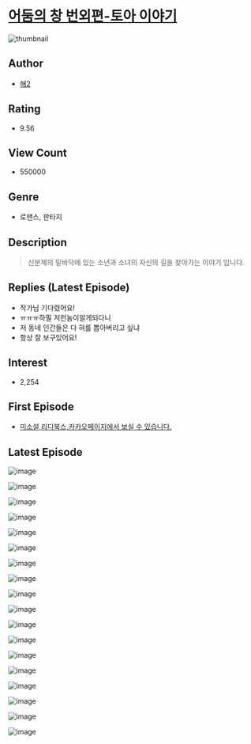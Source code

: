 # [어둠의 창 번외편-토아 이야기](https://comic.naver.com/bestChallenge/list?titleId=734419)
![thumbnail](https://image-comic.pstatic.net/user_contents_data/challenge_comic/2021/06/04/97322/thumbnail_202x16425d4ec87_0bba_4aff_adf6_a295ea17b5f4_00001002.JPEG)

## Author
- [해2](https://comic.naver.com/artistTitle?id=97322)

## Rating
- 9.56

## View Count
- 550000

## Genre
- 로맨스, 판타지

## Description
> 신분제의 밑바닥에 있는 소년과 소녀의 자신의 길을 찾아가는 이야기 입니다.

## Replies (Latest Episode)
- 작가님 기다렸어요!
- ㅠㅠㅠ하필 저런놈이알게되다니
- 저 동네 인간들은 다 혀를 뽑아버리고 싶냐
- 항상 잘 보구있어요!

## Interest
- 2,254

## First Episode
- [미소설,리디북스,카카오페이지에서 보실 수 있습니다.](https://comic.naver.com/bestChallenge/detail?titleId=734419&no=33)

## Latest Episode
![image](https://image-comic.pstatic.net/user_contents_data/challenge_comic/2022/01/23/97322/upload_3978705090769989941.jpeg)

![image](https://image-comic.pstatic.net/user_contents_data/challenge_comic/2022/01/23/97322/upload_3977016258892017765.jpeg)

![image](https://image-comic.pstatic.net/user_contents_data/challenge_comic/2022/01/23/97322/upload_3617909159090087267.jpeg)

![image](https://image-comic.pstatic.net/user_contents_data/challenge_comic/2022/01/23/97322/upload_3833186922414945845.jpeg)

![image](https://image-comic.pstatic.net/user_contents_data/challenge_comic/2022/01/23/97322/upload_7364340012468809782.jpeg)

![image](https://image-comic.pstatic.net/user_contents_data/challenge_comic/2022/01/23/97322/upload_7293359918418125665.jpeg)

![image](https://image-comic.pstatic.net/user_contents_data/challenge_comic/2022/01/23/97322/upload_7149238129025103201.jpeg)

![image](https://image-comic.pstatic.net/user_contents_data/challenge_comic/2022/01/23/97322/upload_4063996407629505123.jpeg)

![image](https://image-comic.pstatic.net/user_contents_data/challenge_comic/2022/01/23/97322/upload_7378076198349518897.jpeg)

![image](https://image-comic.pstatic.net/user_contents_data/challenge_comic/2022/01/23/97322/upload_7364564300053362482.jpeg)

![image](https://image-comic.pstatic.net/user_contents_data/challenge_comic/2022/01/23/97322/upload_7149800185644999222.jpeg)

![image](https://image-comic.pstatic.net/user_contents_data/challenge_comic/2022/01/23/97322/upload_7305508436033417570.jpeg)

![image](https://image-comic.pstatic.net/user_contents_data/challenge_comic/2022/01/23/97322/upload_7306580648026912563.jpeg)

![image](https://image-comic.pstatic.net/user_contents_data/challenge_comic/2022/01/23/97322/upload_3905573279036236389.jpeg)

![image](https://image-comic.pstatic.net/user_contents_data/challenge_comic/2022/01/23/97322/upload_3486174459883238705.jpeg)

![image](https://image-comic.pstatic.net/user_contents_data/challenge_comic/2022/01/23/97322/upload_3703757918969619810.jpeg)

![image](https://image-comic.pstatic.net/user_contents_data/challenge_comic/2022/01/23/97322/upload_3559310889556653667.jpeg)

![image](https://image-comic.pstatic.net/user_contents_data/challenge_comic/2022/01/23/97322/upload_7147885721149596728.jpeg)
